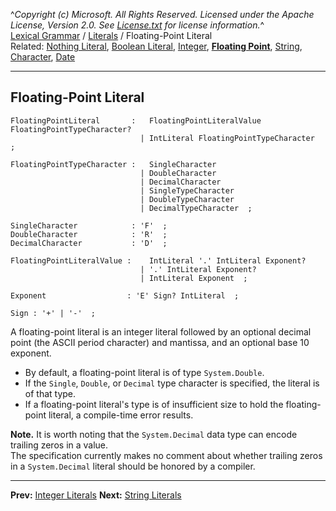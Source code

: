 ^*Copyright (c) Microsoft. All Rights Reserved. Licensed under the Apache License, Version 2.0.  See [License.txt](https://github.com/dotnet/roslyn/blob/master/License.txt) for license information.*^    
[Lexical Grammar](Lexical-Grammar) / [Literals](Literals) / Floating-Point Literal    
Related: [Nothing Literal](Literals#Nothing-Literal), [Boolean Literal](Literals#Boolean-Literal), [Integer](Literals-Integer#Integer-Literal), **[Floating Point](Literals-FloatingPoint#Integer-Literal)**, [String](Literals-String#String-Literal), [Character](Literals-String#Character-Literal), [Date](Literals-Date#Date-Literal)

----
  
## Floating-Point Literal
```antlr
FloatingPointLiteral       :   FloatingPointLiteralValue FloatingPointTypeCharacter?
                             | IntLiteral FloatingPointTypeCharacter  ;

FloatingPointTypeCharacter :   SingleCharacter
                             | DoubleCharacter
                             | DecimalCharacter
                             | SingleTypeCharacter
                             | DoubleTypeCharacter
                             | DecimalTypeCharacter  ;

SingleCharacter            : 'F'  ;
DoubleCharacter            : 'R'  ;
DecimalCharacter           : 'D'  ;

FloatingPointLiteralValue :    IntLiteral '.' IntLiteral Exponent?
                             | '.' IntLiteral Exponent?
                             | IntLiteral Exponent  ;

Exponent                  : 'E' Sign? IntLiteral  ;

Sign : '+' | '-'  ;
```

A floating-point literal is an integer literal followed by an optional decimal point (the ASCII period character) and mantissa, and an optional base 10 exponent.
* By default, a floating-point literal is of type `System.Double`.
* If the `Single`, `Double`, or `Decimal` type character is specified, the literal is of that type.
* If a floating-point literal's type is of insufficient size to hold the floating-point literal, a compile-time error results.

__Note.__ It is worth noting that the `System.Decimal` data type can encode trailing zeros in a value.    
The specification currently makes no comment about whether trailing zeros in a `System.Decimal` literal should be honored by a compiler.

----

**Prev:** [Integer Literals](Literals-Integer) **Next:** [String Literals](Literals-String)